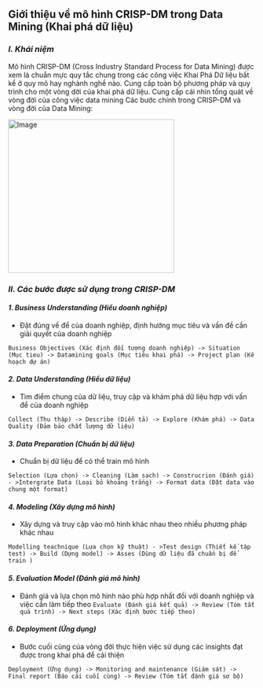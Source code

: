 ## **Giới thiệu về mô hình CRISP-DM trong Data Mining (Khai phá dữ liệu)**
### *I. Khái niệm*
Mô hình CRISP-DM (Cross Industry Standard Process for Data Mining) được xem là chuẩn mực quy tắc chung trong các công việc Khai Phá Dữ liệu bất kể ở quy mô hay nghành nghề nào. Cung cấp toàn bộ phương pháp và quy trình cho một vòng dời của khai phá dữ liệu. Cung cấp cái nhìn tổng quát về vòng đời của công việc data mining 
Các bước chính trong CRISP-DM và vòng đời của Data Mining:

<img width="338" height="312" alt="Image" src="https://github.com/user-attachments/assets/553ac651-6a63-4080-b41b-47342f321049" />

### *II. Các bước được sử dụng trong CRISP-DM*
#### *1.	Business Understanding (Hiểu doanh nghiệp)*
* Đặt đúng về để của doanh nghiệp, định hướng mục tiêu và vấn đề cần giải quyết của doanh nghiệp
```
Business Objectives (Xác định đối tượng doanh nghiệp) -> Situation (Mục tieu) -> Datamining goals (Mục tiêu khai phá) -> Project plan (Kế hoạch dự án)
```
#### *2.	Data Understanding (Hiểu dữ liệu)*
* Tìm điểm chung của dữ liệu, truy cập và khám phá dữ liệu hợp với vấn đề của doanh nghiệp
```
Collect (Thu thập) -> Describe (Diễn tả) -> Explore (Khám phá) -> Data Quality (Đảm bảo chất lượng dữ liệu)
```
#### *3.	Data Preparation (Chuẩn bị dữ liệu)*
* Chuẩn bị dữ liệu để có thể train mô hình
```
Selection (Lựa chọn) -> Cleaning (Làm sạch) -> Construcrion (Đánh giá) - >Intergrate Data (Loại bỏ khoảng trắng) -> Format data (Đặt data vào chung một format)
```
#### *4.	Modeling (Xây dựng mô hình)*
* Xây dựng và truy cập vào mô hình khác nhau theo nhiều phương pháp khác nhau
```
Modelling teachnique (Lựa chọn kỹ thuật) - >Test design (Thiết kế tập test) -> Build (Dựng model) -> Asses (Dùng dữ liệu đã chuẩn bị để train )
```
#### *5.	Evaluation Model (Đánh giá mô hình)*
* Đánh giá và lựa chọn mô hình nào phù hợp nhất đối với doanh nghiệp và việc cần làm tiếp theo
``
Evaluate (Đánh giá kết quả) -> Review (Tóm tắt quá trình) -> Next steps (Xác định bước tiếp theo)
``
#### *6.	Deployment (Ứng dụng)*
* Bước cuối cùng của vòng đời thực hiện việc sử dụng các insights đạt được trong khai phá để cải thiện 
```
Deployment (Ứng dụng) -> Monitoring and maintenance (Giám sát) -> Final report (Báo cái cuối cùng) -> Review (Tóm tắt đánh giá sơ bộ)
```
